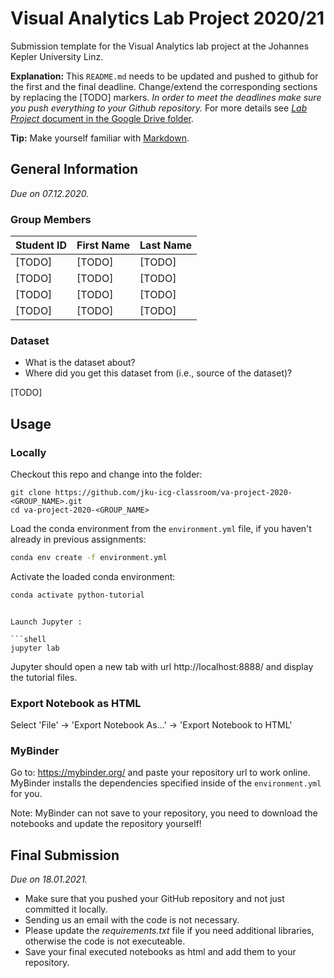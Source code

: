 # Visual Analytics Lab Project 2020/21
Submission template for the Visual Analytics lab project at the Johannes Kepler University Linz.

**Explanation:**
This `README.md` needs to be updated and pushed to github for the first and the final deadline.
Change/extend the corresponding sections by replacing the [TODO] markers.
*In order to meet the deadlines make sure you push everything to your Github repository.*
For more details see [_Lab Project_ document in the Google Drive folder](https://www.cg.jku.at/teaching/visualanalytics/slides).

**Tip:** Make yourself familiar with [Markdown](https://github.com/adam-p/markdown-here/wiki/Markdown-Cheatsheet).

## General Information
*Due on 07.12.2020.*

### Group Members

| Student ID    | First Name  | Last Name      |
| --------------|-------------|----------------|
| [TODO]        | [TODO]      | [TODO]         |
| [TODO]        | [TODO]      | [TODO]         |
| [TODO]        | [TODO]      | [TODO]         |
| [TODO]        | [TODO]      | [TODO]         |

### Dataset

* What is the dataset about?
* Where did you get this dataset from (i.e., source of the dataset)?

[TODO]

## Usage

### Locally
Checkout this repo and change into the folder:

```shell
git clone https://github.com/jku-icg-classroom/va-project-2020-<GROUP_NAME>.git
cd va-project-2020-<GROUP_NAME>
```

Load the conda environment from the `environment.yml` file, if you haven't already in previous assignments:

```sh
conda env create -f environment.yml
```

Activate the loaded conda environment:

```sh
conda activate python-tutorial
```

```

Launch Jupyter :

```shell
jupyter lab
```

Jupyter should open a new tab with url http://localhost:8888/ and display the tutorial files.

### Export Notebook as HTML
Select 'File' -> 'Export Notebook As...' -> 'Export Notebook to HTML'


### MyBinder
Go to: https://mybinder.org/ and paste your repository url to work online.
MyBinder installs the dependencies specified inside of the `environment.yml` for you.


Note: MyBinder can not save to your repository, you need to download the notebooks and update the repository yourself!

## Final Submission
*Due on 18.01.2021.*

* Make sure that you pushed your GitHub repository and not just committed it locally.
* Sending us an email with the code is not necessary.
* Please update the *requirements.txt* file if you need additional libraries, otherwise the code is not executeable.
* Save your final executed notebooks as html and add them to your repository.
